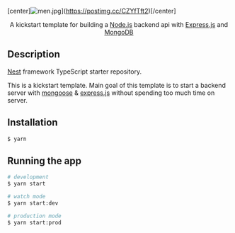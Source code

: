 [center]![men.jpg](https://i.postimg.cc/FKkbSyxh/men.jpg)](https://postimg.cc/CZYfTft2)[/center]

  <p align="center">A kickstart template for building a <a href="http://nodejs.org" target="_blank">Node.js</a> backend api with <a href="https://expressjs.com/" target="_blank">Express.js</a> and <a href="https://www.mongodb.com/" target="_blank">MongoDB</a></p>

## Description

[Nest](https://github.com/nestjs/nest) framework TypeScript starter repository.

This is a kickstart template. Main goal of this template is to start a backend server with [mongoose](https://github.com/Automattic/mongoose) & [express.js](https://github.com/expressjs/express) without spending too much time on server.

## Installation

```bash
$ yarn
```

## Running the app

```bash
# development
$ yarn start

# watch mode
$ yarn start:dev

# production mode
$ yarn start:prod
```
